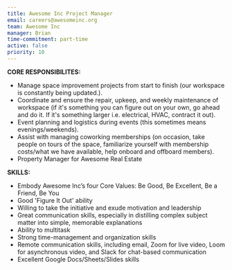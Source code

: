 ```yaml
---
title: Awesome Inc Project Manager
email: careers@awesomeinc.org
team: Awesome Inc
manager: Brian
time-commitment: part-time
active: false
priority: 10
---
```


**CORE RESPONSIBILITES:**

* Manage space improvement projects from start to finish (our workspace is constantly being updated.).
* Coordinate and ensure the repair, upkeep, and weekly maintenance of workspace (if it's something you can figure out on your own, go ahead and do it. If it's something larger i.e. electrical, HVAC, contract it out).
* Event planning and logistics during events (this sometimes means evenings/weekends).
* Assist with managing coworking memberships (on occasion, take people on tours of the space, familiarize yourself with membership costs/what we have available, help onboard and offboard members).
* Property Manager for Awesome Real Estate

**SKILLS:**

* Embody Awesome Inc’s four Core Values: Be Good, Be Excellent, Be a Friend, Be You
* Good 'Figure It Out' ability
* Willing to take the initiative and exude motivation and leadership
* Great communication skills, especially in distilling complex subject matter into simple, memorable explanations
* Ability to multitask
* Strong time-management and organization skills
* Remote communication skills, including email, Zoom for live video, Loom for asynchronous video, and Slack for chat-based communication
* Excellent Google Docs/Sheets/Slides skills

